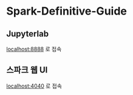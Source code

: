 # Spark-Definitive-Guide

## Jupyterlab

[localhost:8888](http://localhost:8888) 로 접속

## 스파크 웹 UI

[localhost:4040](http://localhost:4040) 로 접속
